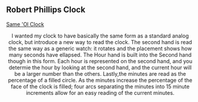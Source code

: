 ## Robert Phillips Clock

[Same 'Ol Clock](https://rmphill0210.github.io/Personal/Project1/Index.html)

<div align=center>



   I wanted my clock to have basically the same form as a standard analog clock, but introduce a new way to read the clock.  The second hand is read the same way as a generic watch: it rotates and the placement shows how many seconds have ellapsed.  The Hour hand is built into the Second hand though in this form.  Each hour is represented on the second hand, and you determie the hour by looking at the second hand, and the current hour will be a larger number than the others.  Lastly,the minutes are read as the percentage of a filled circle.  As the minutes increase the percentage of the face of the clock is filled; four arcs separating the minutes into 15 minute increments allow for an easy reading of the current minutes.